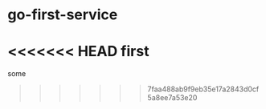 # go-first-service
<<<<<<< HEAD
first
=======
some
>>>>>>> 7faa488ab9f9eb35e17a2843d0cf5a8ee7a53e20

